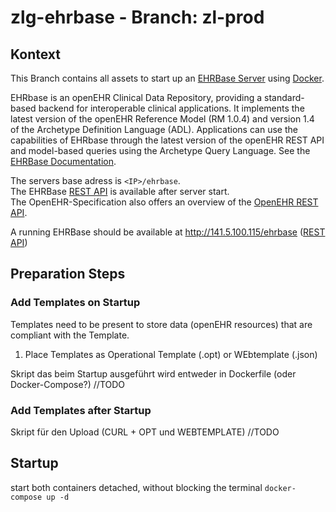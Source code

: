 # zlg-ehrbase - Branch: zl-prod

## Kontext
This Branch contains all assets to start up an [EHRBase Server](https://github.com/ehrbase/ehrbase) using [Docker](https://www.docker.com/get-started).

EHRbase is an openEHR Clinical Data Repository, providing a standard-based backend for interoperable clinical applications. It implements the latest version of the openEHR Reference Model (RM 1.0.4) and version 1.4 of the Archetype Definition Language (ADL). Applications can use the capabilities of EHRbase through the latest version of the openEHR REST API and model-based queries using the Archetype Query Language.
See the [EHRBase Documentation](https://ehrbase.readthedocs.io/en/latest/).

The servers base adress is `<IP>/ehrbase`.  
The EHRBase [REST API](/ehrbase/swagger-ui.html#/) is available after server start.  
The OpenEHR-Specification also offers an overview of the [OpenEHR REST API](https://specifications.openehr.org/releases/ITS-REST/Release-1.0.0/ehr.html).

A running EHRBase should be available at http://141.5.100.115/ehrbase ([REST API](http://141.5.100.115/ehrbase/swagger-ui.html))

## Preparation Steps

### Add Templates on Startup
Templates need to be present to store data (openEHR resources) that are compliant with the Template.
1. Place Templates as Operational Template (.opt) or WEbtemplate (.json)


Skript das beim Startup ausgeführt wird entweder in Dockerfile (oder Docker-Compose?)
//TODO

### Add Templates after Startup
Skript für den Upload (CURL + OPT und WEBTEMPLATE)
//TODO

## Startup
start both containers detached, without blocking the terminal
`docker-compose up -d`


